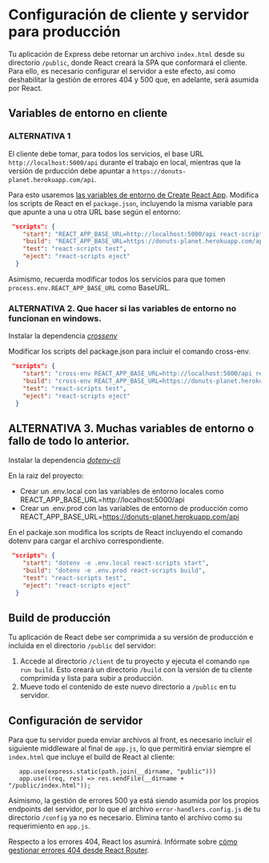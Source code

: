 # Configuración de cliente y servidor para producción

Tu aplicación de Express debe retornar un archivo `index.html` desde su directorio `/public`, donde React creará la SPA que conformará el cliente. Para ello, es necesario configurar el servidor a este efecto, así como deshabilitar la gestión de errores 404 y 500 que, en adelante, será asumida por React.


## Variables de entorno en cliente

### ALTERNATIVA 1
El cliente debe tomar, para todos los servicios, el base URL `http://localhost:5000/api` durante el trabajo en local, mientras que la versión de prducción debe apuntar a `https://donuts-planet.herokuapp.com/api`.

Para esto usaremos [las variables de entorno de Create React App](https://create-react-app.dev/docs/adding-custom-environment-variables/). Modifica los scripts de React en el `package.json`, incluyendo la misma variable para que apunte a una u otra URL base según el entorno:

````json
 "scripts": {
    "start": "REACT_APP_BASE_URL=http://localhost:5000/api react-scripts start",
    "build": "REACT_APP_BASE_URL=https://donuts-planet.herokuapp.com/api react-scripts build",
    "test": "react-scripts test",
    "eject": "react-scripts eject"
  }
````
Asimismo, recuerda modificar todos los servicios para que tomen `process.env.REACT_APP_BASE_URL` como BaseURL.

### ALTERNATIVA 2. Que hacer si las variables de entorno no funcionan en windows.
Instalar la dependencia [*crossenv*](https://www.npmjs.com/package/crossenv)

Modificar los scripts del package.json para incluir el comando cross-env.


````json
 "scripts": {
    "start": "cross-env REACT_APP_BASE_URL=http://localhost:5000/api react-scripts start",
    "build": "cross-env REACT_APP_BASE_URL=https://donuts-planet.herokuapp.com/api react-scripts build",
    "test": "react-scripts test",
    "eject": "react-scripts eject"
  }
````
## ALTERNATIVA 3. Muchas variables de entorno o fallo de todo lo anterior.

Instalar la dependencia [*dotenv-cli*](https://www.npmjs.com/package/dotenv-cli)

En la raiz del proyecto:
 - Crear un .env.local con las variables de entorno locales como REACT_APP_BASE_URL=http://localhost:5000/api
 - Crear un .env.prod con las variables de entorno de producción como REACT_APP_BASE_URL=https://donuts-planet.herokuapp.com/api

En el packaje.son modifica los scripts de React incluyendo el comando dotenv para cargar el archivo correspondiente.
````json
 "scripts": {
    "start": "dotenv -e .env.local react-scripts start",
    "build": "dotenv -e .env.prod react-scripts build",
    "test": "react-scripts test",
    "eject": "react-scripts eject"
  }
````

## Build de producción 

Tu aplicación de React debe ser comprimida a su versión de producción e incluida en el directorio `/public` del servidor:

1. Accede al directorio `/client` de tu proyecto y ejecuta el comando `npm run build`. Esto creará un directorio `/build` con la versión de tu cliente comprimida y lista para subir a producción. 
2. Mueve todo el contenido de este nuevo directorio a `/public` en tu servidor.


## Configuración de servidor

Para que tu servidor pueda enviar archivos al front, es necesario incluir el siguiente middleware al final de `app.js`, lo que permitirá enviar siempre el `index.html` que incluye el build de React al cliente:

       app.use(express.static(path.join(__dirname, "public")))
       app.use((req, res) => res.sendFile(__dirname + "/public/index.html"));
  
Asimismo, la gestión de errores 500 ya está siendo asumida por los propios endpoints del servidor, por lo que el archivo `error-handlers.config.js` de tu directorio `/config` ya no es necesario. Elimina tanto el archivo como su requerimiento en `app.js`.

Respecto a los errores 404, React los asumirá. Infórmate sobre [cómo gestionar errores 404 desde React Router](https://naveenda.medium.com/creating-a-custom-404-notfound-page-with-react-routers-56af9ad67807).

